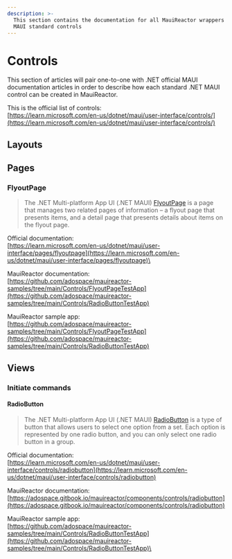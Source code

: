 ```yaml
---
description: >-
  This section contains the documentation for all MauiReactor wrappers of .NET
  MAUI standard controls
---
```


# Controls

This section of articles will pair one-to-one with .NET official MAUI documentation articles in order to describe how each standard .NET MAUI control can be created in MauiReactor.

This is the official list of controls:\
[https://learn.microsoft.com/en-us/dotnet/maui/user-interface/controls/](https://learn.microsoft.com/en-us/dotnet/maui/user-interface/controls/)

## Layouts



## Pages

### FlyoutPage

> The .NET Multi-platform App UI (.NET MAUI) [FlyoutPage](https://learn.microsoft.com/en-us/dotnet/api/microsoft.maui.controls.flyoutpage) is a page that manages two related pages of information – a flyout page that presents items, and a detail page that presents details about items on the flyout page.

Official documentation:\
&#x20;[https://learn.microsoft.com/en-us/dotnet/maui/user-interface/pages/flyoutpage](https://learn.microsoft.com/en-us/dotnet/maui/user-interface/pages/flyoutpage)\


MauiReactor documentation:\
[https://github.com/adospace/mauireactor-samples/tree/main/Controls/FlyoutPageTestApp](https://github.com/adospace/mauireactor-samples/tree/main/Controls/RadioButtonTestApp)

MauiReactor sample app:\
[https://github.com/adospace/mauireactor-samples/tree/main/Controls/FlyoutPageTestApp](https://github.com/adospace/mauireactor-samples/tree/main/Controls/RadioButtonTestApp)

## Views



### Initiate commands

#### RadioButton

> The .NET Multi-platform App UI (.NET MAUI) [RadioButton](https://learn.microsoft.com/en-us/dotnet/api/microsoft.maui.controls.radiobutton) is a type of button that allows users to select one option from a set. Each option is represented by one radio button, and you can only select one radio button in a group.&#x20;

Official documentation:\
[https://learn.microsoft.com/en-us/dotnet/maui/user-interface/controls/radiobutton](https://learn.microsoft.com/en-us/dotnet/maui/user-interface/controls/radiobutton)

MauiReactor documentation:\
[https://adospace.gitbook.io/mauireactor/components/controls/radiobutton](https://adospace.gitbook.io/mauireactor/components/controls/radiobutton)

MauiReactor sample app:\
[https://github.com/adospace/mauireactor-samples/tree/main/Controls/RadioButtonTestApp](https://github.com/adospace/mauireactor-samples/tree/main/Controls/RadioButtonTestApp)\
